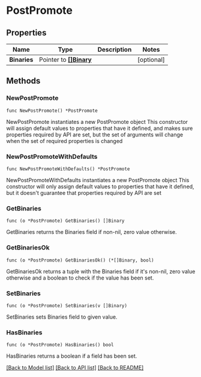 # PostPromote

## Properties

Name | Type | Description | Notes
------------ | ------------- | ------------- | -------------
**Binaries** | Pointer to [**[]Binary**](Binary.md) |  | [optional] 

## Methods

### NewPostPromote

`func NewPostPromote() *PostPromote`

NewPostPromote instantiates a new PostPromote object
This constructor will assign default values to properties that have it defined,
and makes sure properties required by API are set, but the set of arguments
will change when the set of required properties is changed

### NewPostPromoteWithDefaults

`func NewPostPromoteWithDefaults() *PostPromote`

NewPostPromoteWithDefaults instantiates a new PostPromote object
This constructor will only assign default values to properties that have it defined,
but it doesn't guarantee that properties required by API are set

### GetBinaries

`func (o *PostPromote) GetBinaries() []Binary`

GetBinaries returns the Binaries field if non-nil, zero value otherwise.

### GetBinariesOk

`func (o *PostPromote) GetBinariesOk() (*[]Binary, bool)`

GetBinariesOk returns a tuple with the Binaries field if it's non-nil, zero value otherwise
and a boolean to check if the value has been set.

### SetBinaries

`func (o *PostPromote) SetBinaries(v []Binary)`

SetBinaries sets Binaries field to given value.

### HasBinaries

`func (o *PostPromote) HasBinaries() bool`

HasBinaries returns a boolean if a field has been set.


[[Back to Model list]](../README.md#documentation-for-models) [[Back to API list]](../README.md#documentation-for-api-endpoints) [[Back to README]](../README.md)


